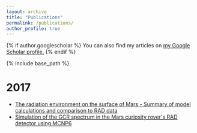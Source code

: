 ```yaml
---
layout: archive
title: "Publications"
permalink: /publications/
author_profile: true
---
```


{% if author.googlescholar %}
  You can also find my articles on <u><a href="{{author.googlescholar}}">my Google Scholar profile</a>.</u>
{% endif %}

{% include base_path %}

2017
======
* [The radiation environment on the surface of Mars - Summary of model calculations and comparison to RAD data](https://doi.org/10.1016/j.lssr.2017.06.003)
* [Simulation of the GCR spectrum in the Mars curiosity rover's RAD detector using MCNP6](https://doi.org/10.1016/j.lssr.2017.07.003)

